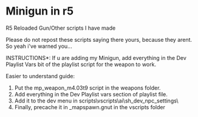 # Minigun in r5
R5 Reloaded Gun/Other scripts I have made

Please do not repost these scripts saying there yours, because they arent. So yeah i've warned you...

INSTRUCTIONS*: If u are adding my Minigun, add everything in the Dev Playlist Vars bit of the playlist script for the weapon to work.

Easier to understand guide:

1) Put the mp_weapon_m4.03t9 script in the weapons folder.
2) Add everything in the Dev Playlist vars section of playlist file.
3) Add it to the dev menu in scripts\vscripts\ai\sh_dev_npc_settings\
4) Finally, precache it in _mapspawn.gnut in the vscripts folder
